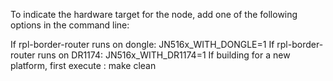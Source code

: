 To indicate the hardware target for the node, add one of the following
options in the command line:

If rpl-border-router runs on dongle:
JN516x_WITH_DONGLE=1
If rpl-border-router runs on DR1174:
JN516x_WITH_DR1174=1
If building for a new platform, first execute : make clean
